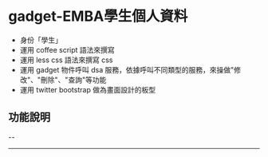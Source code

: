 gadget-EMBA學生個人資料
==========================

* 身份「學生」
* 運用 coffee script 語法來撰寫
* 運用 less css 語法來撰寫 css
* 運用 gadget 物件呼叫 dsa 服務，依據呼叫不同類型的服務，來操做"修改"、"刪除"、"查詢"等功能
* 運用 twitter bootstrap 做為畫面設計的板型


功能說明
-------


--

****

